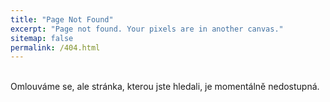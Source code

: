 ```yaml
---
title: "Page Not Found"
excerpt: "Page not found. Your pixels are in another canvas."
sitemap: false
permalink: /404.html
---
```

<br/>
Omlouváme se, ale stránka, kterou jste hledali, je momentálně nedostupná.
